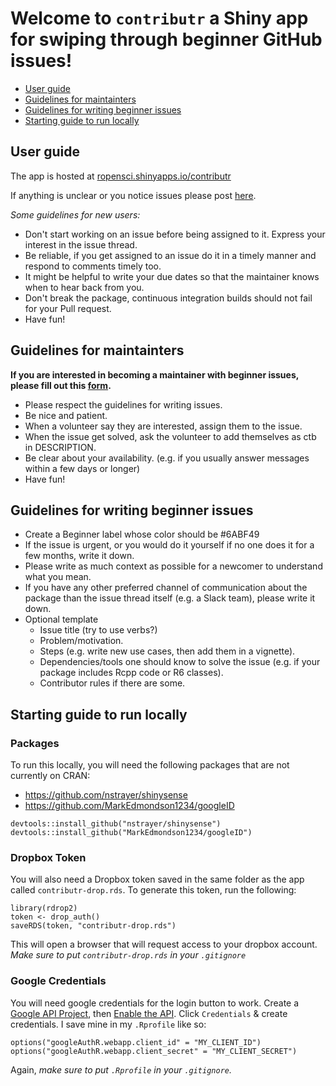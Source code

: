 Welcome to `contributr` a Shiny app for swiping through beginner GitHub issues!
================

-   [User guide](#user-guide)
-   [Guidelines for maintainters](#guidelines-for-maintainters)
-   [Guidelines for writing beginner issues](#guidelines-for-writing-beginner-issues)
-   [Starting guide to run locally](#starting-guide-to-run-locally)

<!-- README.md is generated from README.Rmd. Please edit that file -->
User guide
----------

The app is hosted at [ropensci.shinyapps.io/contributr](https://ropensci.shinyapps.io/contributr/)

If anything is unclear or you notice issues please post [here](https://github.com/LucyMcGowan/contributr/issues/new).

*Some guidelines for new users:*

-   Don't start working on an issue before being assigned to it. Express your interest in the issue thread.
-   Be reliable, if you get assigned to an issue do it in a timely manner and respond to comments timely too.
-   It might be helpful to write your due dates so that the maintainer knows when to hear back from you.
-   Don't break the package, continuous integration builds should not fail for your Pull request.
-   Have fun!

Guidelines for maintainters
---------------------------

**If you are interested in becoming a maintainer with beginner issues, please fill out this [form](https://docs.google.com/forms/d/e/1FAIpQLSe7xckeQ8khdmlxYSWXEqogF654y9LkBZpbPtNEHOssiqjt2g/viewform?usp=sf_link).**

-   Please respect the guidelines for writing issues.
-   Be nice and patient.
-   When a volunteer say they are interested, assign them to the issue.
-   When the issue get solved, ask the volunteer to add themselves as ctb in DESCRIPTION.
-   Be clear about your availability. (e.g. if you usually answer messages within a few days or longer)
-   Have fun!

Guidelines for writing beginner issues
--------------------------------------

-   Create a Beginner label whose color should be \#6ABF49
-   If the issue is urgent, or you would do it yourself if no one does it for a few months, write it down.
-   Please write as much context as possible for a newcomer to understand what you mean.
-   If you have any other preferred channel of communication about the package than the issue thread itself (e.g. a Slack team), please write it down.
-   Optional template
    -   Issue title (try to use verbs?)
    -   Problem/motivation.
    -   Steps (e.g. write new use cases, then add them in a vignette).
    -   Dependencies/tools one should know to solve the issue (e.g. if your package includes Rcpp code or R6 classes).
    -   Contributor rules if there are some.

Starting guide to run locally
-----------------------------

### Packages

To run this locally, you will need the following packages that are not currently on CRAN:

-   <https://github.com/nstrayer/shinysense>
-   <https://github.com/MarkEdmondson1234/googleID>

<!-- -->

    devtools::install_github("nstrayer/shinysense")
    devtools::install_github("MarkEdmondson1234/googleID")

### Dropbox Token

You will also need a Dropbox token saved in the same folder as the app called `contributr-drop.rds`. To generate this token, run the following:

    library(rdrop2)
    token <- drop_auth()
    saveRDS(token, "contributr-drop.rds")

This will open a browser that will request access to your dropbox account. *Make sure to put `contributr-drop.rds` in your `.gitignore`*

### Google Credentials

You will need google credentials for the login button to work. Create a [Google API Project](https://console.developers.google.com/iam-admin/projects), then [Enable the API](https://console.developers.google.com/iam-admin/projects). Click `Credentials` & create credentials. I save mine in my `.Rprofile` like so:

    options("googleAuthR.webapp.client_id" = "MY_CLIENT_ID")
    options("googleAuthR.webapp.client_secret" = "MY_CLIENT_SECRET")

Again, *make sure to put `.Rprofile` in your `.gitignore`.*
